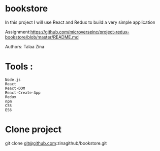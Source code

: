 # bookstore
 In this project I will use React and Redux to build a very simple application
 
 Assignment:https://github.com/microverseinc/project-redux-bookstore/blob/master/README.md
 
 Authors: Talaa Zina 

# Tools :

    Node.js
    React
    React-DOM
    React-Create-App
    Redux
    npm
    CSS
    ES6




# Clone project
   git clone git@github.com:zinagithub/bookstore.git
